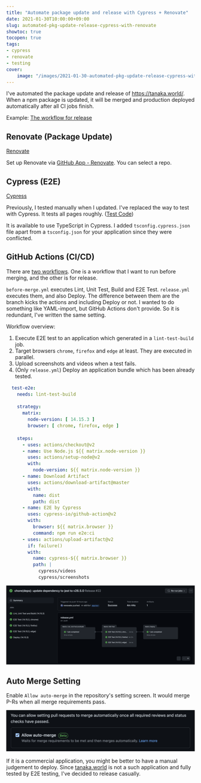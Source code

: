 ```yaml
---
title: "Automate package update and release with Cypress + Renovate"
date: 2021-01-30T10:00:00+09:00
slug: automated-pkg-update-release-cypress-with-renovate
showtoc: true
tocopen: true
tags:
- cypress
- renovate
- testing
cover:
    image: "/images/2021-01-30-automated-pkg-update-release-cypress-with-renovate/a-workflow-for-release.png"
---
```


I've automated the package update and release of https://tanaka.world/. When a npm package is updated, it will be merged and production deployed automatically after all CI jobs finish.

Example: [The workflow for release](https://github.com/tanakaworld/tanaka.world/actions/runs/521300728)

## Renovate (Package Update)

[Renovate](https://github.com/renovatebot/renovate)

Set up Renovate via [GitHub App - Renovate](https://github.com/apps/renovate). You can select a repo.

## Cypress (E2E)

[Cypress](https://www.cypress.io/)

Previously, I tested manually when I updated. I've replaced the way to test with Cypress.
It tests all pages roughly. ([Test Code](https://github.com/tanakaworld/tanaka.world/tree/e9315cff502901728e2b5dbd388adf2919f4e40d/cypress/integration))

It is available to use TypeScript in Cypress. I added `tsconfig.cypress.json` file apart from a `tsconfig.json` for your application since they were conflicted.

## GitHub Actions (CI/CD)

There are [two workflows](https://github.com/tanakaworld/tanaka.world/tree/e9315cff502901728e2b5dbd388adf2919f4e40d/.github/workflows). One is a workflow that I want to run before merging, and the other is for release.

`before-merge.yml` executes Lint, Unit Test, Build and E2E Test. `release.yml` executes them, and also Deploy. The difference between them are the branch kicks the actions and including Deploy or not. I wanted to do something like YAML-import, but GitHub Actions don't provide. So it is redundant, I've written the same setting.

Workflow overview:

1. Execute E2E test to an application which generated in a `lint-test-build` job.
1. Target browsers `chrome`, `firefox` and `edge` at least. They are executed in parallel.
1. Upload screenshots and videos when a test fails.
1. (Only `release.yml`) Deploy an application bundle which has been already tested.

```yaml
  test-e2e:
    needs: lint-test-build

    strategy:
      matrix:
        node-version: [ 14.15.3 ]
        browser: [ chrome, firefox, edge ]

    steps:
      - uses: actions/checkout@v2
      - name: Use Node.js ${{ matrix.node-version }}
        uses: actions/setup-node@v2
        with:
          node-version: ${{ matrix.node-version }}
      - name: Download Artifact
        uses: actions/download-artifact@master
        with:
          name: dist
          path: dist
      - name: E2E by Cypress
        uses: cypress-io/github-action@v2
        with:
          browser: ${{ matrix.browser }}
          command: npm run e2e:ci
      - uses: actions/upload-artifact@v2
        if: failure()
        with:
          name: cypress-${{ matrix.browser }}
          path: |
            cypress/videos
            cypress/screenshots
```

![a-workflow-for-release.png](/images/2021-01-30-automated-pkg-update-release-cypress-with-renovate/a-workflow-for-release.png)

## Auto Merge Setting

Enable `Allow auto-merge` in the repository's setting screen. It would merge P-Rs when all merge requirements pass.

![github-repo-allow-auto-merge.png](/images/2021-01-30-automated-pkg-update-release-cypress-with-renovate/github-repo-allow-auto-merge.png)

If it is a commercial application, you might be better to have a manual judgement to deploy. Since [tanaka.world](https://tanaka.world/) is not a such application and fully tested by E2E testing, I've decided to release casually.
